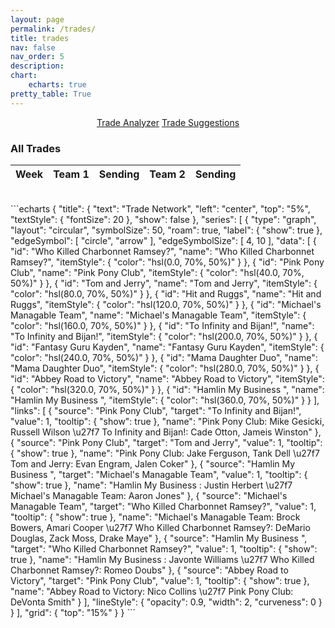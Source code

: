 ```yaml
---
layout: page
permalink: /trades/
title: trades
nav: false
nav_order: 5
description:
chart:
    echarts: true
pretty_table: True
---
```


<center>
<div class="row mb-3">
    <div class="col-12">
        <a href="trade_analyzer" class="btn btn-primary ">Trade Analyzer</a>
        <a href="trade_suggestions" class="btn btn-primary">Trade Suggestions</a>
    </div>
</div>
</center>


### All Trades
<table
data-click-to-select="true"
data-height="520"
data-search="false"
data-toggle="table"
data-url="{{ "/assets/json/transactions/trades_2024.json"}}">
<thead>
    <tr>
     <th data-field="week" data-halign="left" data-align="left" data-sortable="true">Week</th>
     <th data-field="team_1" data-halign="center" data-align="center" data-sortable="true">Team 1</th>
     <th data-field="team_1_sending" data-halign="center" data-align="center" data-sortable="false">Sending</th>
     <th data-field="team_2" data-halign="center" data-align="center" data-sortable="false">Team 2</th>
     <th data-field="team_2_sending" data-halign="center" data-align="center" data-sortable="true">Sending</th>
    </tr>
</thead>
</table>
<br>
```echarts
{
    "title": {
        "text": "Trade Network",
        "left": "center",
        "top": "5%",
        "textStyle": {
            "fontSize": 20
        },
        "show": false
    },
    "series": [
        {
            "type": "graph",
            "layout": "circular",
            "symbolSize": 50,
            "roam": true,
            "label": {
                "show": true
            },
            "edgeSymbol": [
                "circle",
                "arrow"
            ],
            "edgeSymbolSize": [
                4,
                10
            ],
            "data": [
                {
                    "id": "Who Killed Charbonnet Ramsey?",
                    "name": "Who Killed Charbonnet Ramsey?",
                    "itemStyle": {
                        "color": "hsl(0.0, 70%, 50%)"
                    }
                },
                {
                    "id": "Pink Pony Club",
                    "name": "Pink Pony Club",
                    "itemStyle": {
                        "color": "hsl(40.0, 70%, 50%)"
                    }
                },
                {
                    "id": "Tom and Jerry",
                    "name": "Tom and Jerry",
                    "itemStyle": {
                        "color": "hsl(80.0, 70%, 50%)"
                    }
                },
                {
                    "id": "Hit and Ruggs",
                    "name": "Hit and Ruggs",
                    "itemStyle": {
                        "color": "hsl(120.0, 70%, 50%)"
                    }
                },
                {
                    "id": "Michael's Managable Team",
                    "name": "Michael's Managable Team",
                    "itemStyle": {
                        "color": "hsl(160.0, 70%, 50%)"
                    }
                },
                {
                    "id": "To Infinity and Bijan!",
                    "name": "To Infinity and Bijan!",
                    "itemStyle": {
                        "color": "hsl(200.0, 70%, 50%)"
                    }
                },
                {
                    "id": "Fantasy Guru Kayden",
                    "name": "Fantasy Guru Kayden",
                    "itemStyle": {
                        "color": "hsl(240.0, 70%, 50%)"
                    }
                },
                {
                    "id": "Mama Daughter Duo",
                    "name": "Mama Daughter Duo",
                    "itemStyle": {
                        "color": "hsl(280.0, 70%, 50%)"
                    }
                },
                {
                    "id": "Abbey Road to Victory",
                    "name": "Abbey Road to Victory",
                    "itemStyle": {
                        "color": "hsl(320.0, 70%, 50%)"
                    }
                },
                {
                    "id": "Hamlin My Business ",
                    "name": "Hamlin My Business ",
                    "itemStyle": {
                        "color": "hsl(360.0, 70%, 50%)"
                    }
                }
            ],
            "links": [
                {
                    "source": "Pink Pony Club",
                    "target": "To Infinity and Bijan!",
                    "value": 1,
                    "tooltip": {
                        "show": true
                    },
                    "name": "Pink Pony Club: Mike Gesicki, Russell Wilson \u27f7 To Infinity and Bijan!: Cade Otton, Jameis Winston"
                },
                {
                    "source": "Pink Pony Club",
                    "target": "Tom and Jerry",
                    "value": 1,
                    "tooltip": {
                        "show": true
                    },
                    "name": "Pink Pony Club: Jake Ferguson, Tank Dell \u27f7 Tom and Jerry: Evan Engram, Jalen Coker"
                },
                {
                    "source": "Hamlin My Business ",
                    "target": "Michael's Managable Team",
                    "value": 1,
                    "tooltip": {
                        "show": true
                    },
                    "name": "Hamlin My Business : Justin Herbert \u27f7 Michael's Managable Team: Aaron Jones"
                },
                {
                    "source": "Michael's Managable Team",
                    "target": "Who Killed Charbonnet Ramsey?",
                    "value": 1,
                    "tooltip": {
                        "show": true
                    },
                    "name": "Michael's Managable Team: Brock Bowers, Amari Cooper \u27f7 Who Killed Charbonnet Ramsey?: DeMario Douglas, Zack Moss, Drake Maye"
                },
                {
                    "source": "Hamlin My Business ",
                    "target": "Who Killed Charbonnet Ramsey?",
                    "value": 1,
                    "tooltip": {
                        "show": true
                    },
                    "name": "Hamlin My Business : Javonte Williams \u27f7 Who Killed Charbonnet Ramsey?: Romeo Doubs"
                },
                {
                    "source": "Abbey Road to Victory",
                    "target": "Pink Pony Club",
                    "value": 1,
                    "tooltip": {
                        "show": true
                    },
                    "name": "Abbey Road to Victory: Nico Collins \u27f7 Pink Pony Club: DeVonta Smith"
                }
            ],
            "lineStyle": {
                "opacity": 0.9,
                "width": 2,
                "curveness": 0
            }
        }
    ],
    "grid": {
        "top": "15%"
    }
}
```

